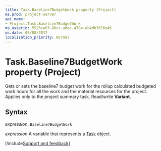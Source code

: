 ```yaml
---
title: Task.Baseline7BudgetWork property (Project)
ms.prod: project-server
api_name:
- Project.Task.Baseline7BudgetWork
ms.assetid: 5525ca63-8bcc-abac-4784-eb4db3676e46
ms.date: 06/08/2017
localization_priority: Normal
---
```



# Task.Baseline7BudgetWork property (Project)

Gets or sets the baseline7 budget work for the rollup calculated budgeted work hours for all the work and the material resources for the project. Applies only to the project summary task. Read/write  **Variant**.


## Syntax

_expression_. `Baseline7BudgetWork`

_expression_ A variable that represents a [Task](./Project.Task.md) object.

[!include[Support and feedback](~/includes/feedback-boilerplate.md)]